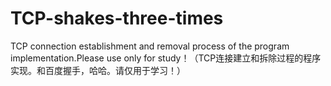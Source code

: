 # TCP-shakes-three-times
TCP connection establishment and removal process of the program implementation.Please use only for study！（TCP连接建立和拆除过程的程序实现。和百度握手，哈哈。请仅用于学习！）

